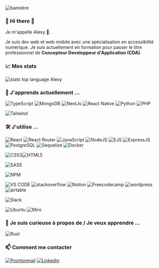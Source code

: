 ![bannière](https://github-readme-activity-graph.vercel.app/graph?username=alexycatelle&theme=rogue)



### 👋 Hi there 👋

Je m'appelle Alexy 👋.

Je suis dev web et web mobile avec une spécialisation en accessibilité numérique. Je suis actuellement en formation pour passer le titre professionnel de **Concepteur Developpeur d'Application (CDA)**.

### 📈 Mes stats
![stats top language Alexy](https://github-readme-stats.vercel.app/api/top-langs/?username=alexycatelle&theme=gruvbox)


### 🌱 J'apprends actuellement ...

![TypeScript](https://img.shields.io/badge/TypeScript-007ACC?style=for-the-badge&logo=typescript&logoColor=white)
![MongoDB](https://img.shields.io/badge/MongoDB-4EA94B?style=for-the-badge&logo=mongodb&logoColor=white)
![NextJs](https://img.shields.io/badge/next%20js-000000?style=for-the-badge&logo=nextdotjs&logoColor=white)
![React Native](https://img.shields.io/badge/React_Native-20232A?style=for-the-badge&logo=react&logoColor=61DAFB)
![Python](https://img.shields.io/badge/Python-FFD43B?style=for-the-badge&logo=python&logoColor=blue)
![PHP](https://img.shields.io/badge/PHP-777BB4?style=for-the-badge&logo=php&logoColor=white)

![Tailwind](https://img.shields.io/badge/Tailwind_CSS-38B2AC?style=for-the-badge&logo=tailwind-css&logoColor=white)

### 🛠️ J'utilise ...
![React](https://img.shields.io/badge/React-20232A?style=for-the-badge&logo=react&logoColor=61DAFB)
![React Router](	https://img.shields.io/badge/React_Router-CA4245?style=for-the-badge&logo=react-router&logoColor=white)
![JavaScript](https://img.shields.io/badge/JavaScript-323330?style=for-the-badge&logo=javascript&logoColor=F7DF1E)
![NodeJS](https://img.shields.io/badge/Node%20js-339933?style=for-the-badge&logo=nodedotjs&logoColor=white)
![EJS](https://img.shields.io/badge/EJS-B4CA65?style=for-the-badge&logo=ejs&logoColor=white)
![ExpressJS](https://img.shields.io/badge/Express%20js-000000?style=for-the-badge&logo=express&logoColor=white)
![PostgreSQL](	https://img.shields.io/badge/PostgreSQL-316192?style=for-the-badge&logo=postgresql&logoColor=white)
![Sequelize](https://img.shields.io/badge/Sequelize-52B0E7?style=for-the-badge&logo=Sequelize&logoColor=white)
![Docker](	https://img.shields.io/badge/Docker-2CA5E0?style=for-the-badge&logo=docker&logoColor=white)

![CSS3](https://img.shields.io/badge/CSS3-1572B6?style=for-the-badge&logo=css3&logoColor=white)![HTML5](https://img.shields.io/badge/HTML5-E34F26?style=for-the-badge&logo=html5&logoColor=white)

![SASS](https://img.shields.io/badge/Sass-CC6699?style=for-the-badge&logo=sass&logoColor=white) 

![NPM](https://img.shields.io/badge/npm-CB3837?style=for-the-badge&logo=npm&logoColor=white)

![VS CODE](	https://img.shields.io/badge/VSCode-0078D4?style=for-the-badge&logo=visual%20studio%20code&logoColor=white)
![stackoverflow](https://img.shields.io/badge/Stack_Overflow-FE7A16?style=for-the-badge&logo=stack-overflow&logoColor=white)
![Notion](	https://img.shields.io/badge/Notion-000000?style=for-the-badge&logo=notion&logoColor=white)
![Freecodecamp](https://img.shields.io/badge/freecodecamp-27273D?style=for-the-badge&logo=freecodecamp&logoColor=white)
![wordpress](https://img.shields.io/badge/Wordpress-21759B?style=for-the-badge&logo=wordpress&logoColor=white)
![airtable](https://img.shields.io/badge/Airtable-18BFFF?style=for-the-badge&logo=Airtable&logoColor=white)

![Slack](https://img.shields.io/badge/Slack-4A154B?style=for-the-badge&logo=slack&logoColor=white)

![Ubuntu](https://img.shields.io/badge/Ubuntu-E95420?style=for-the-badge&logo=ubuntu&logoColor=white)
![Miro](https://img.shields.io/badge/Miro-F7C922?style=for-the-badge&logo=Miro&logoColor=050036)

### 👀 Je suis curieuse à propos de / Je veux apprendre ...

![Rust](https://img.shields.io/badge/Rust-black?style=for-the-badge&logo=rust&logoColor=#E57324)


 ### 📫 Comment me contacter
 [![Prontonmail](https://img.shields.io/badge/ProtonMail-8B89CC?style=for-the-badge&logo=protonmail&logoColor=white)](alexycatelle@protonmail.com)
[![Linkedin](https://img.shields.io/badge/LinkedIn-0077B5?style=for-the-badge&logo=linkedin&logoColor=white)](https://www.linkedin.com/in/alexy-catelle-018656184/)
